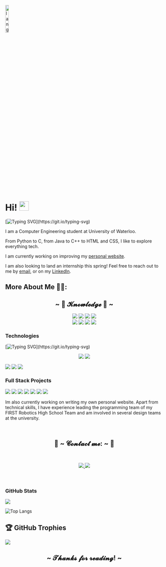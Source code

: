 <p align="left"><img width=15%" src="https://github.com/alansmathew/alansmathew/raw/master/lang.gif" alt="lang image here" /></p>

# Hi! <img src="https://media.giphy.com/media/hvRJCLFzcasrR4ia7z/giphy.gif" width="30px">

[![Typing SVG](https://readme-typing-svg.demolab.com/?lines=I'm+Ali+Taha;)](https://git.io/typing-svg)

I am a Computer Engineering student at University of Waterloo.
  
From Python to C, from Java to C++ to HTML and CSS, I like to explore everything tech.
  
I am currently working on improving my <a href="https://aliestaha.github.io/">personal website</a>.
  
I am also looking to land an internship this spring! Feel free to reach out to me by <a href="mailto:ali.taha@uwaterloo.ca">email</a>, or on my <a href="https://aliestasha.com">LinkedIn</a>. 
  
## More About Me 🧑‍🎓:
<h2 align="center">            ~ 📇 𝓚𝓷𝓸𝔀𝓵𝓮𝓭𝓰𝓮 📇 ~</h2>
<p align="center">
<img src="https://img.shields.io/badge/C-00599C?style=for-the-badge&logo=c&logoColor=white"/> 
<img src="https://img.shields.io/badge/C%2B%2B-00599C?style=for-the-badge&logo=c%2B%2B&logoColor=white"/>
<img src="https://img.shields.io/badge/html%20-%23E34F26.svg?&style=for-the-badge&logo=html5&logoColor=white"/> 
<img src="https://img.shields.io/badge/css3%20-%231572B6.svg?&style=for-the-badge&logo=css3&logoColor=white"/>
<br>
<img src="https://img.shields.io/badge/Java-ED8B00?style=for-the-badge&logo=java&logoColor=white"/> 
<img src="https://img.shields.io/badge/Python-3776AB?style=for-the-badge&logo=python&logoColor=white"/> 
<img src="https://img.shields.io/badge/JavaScript-323330?style=for-the-badge&logo=javascript&logoColor=F7DF1E"/>
<img src="https://img.shields.io/badge/git%20-%23F05033.svg?&style=for-the-badge&logo=git&logoColor=white"/> 
</div>

  ### Technologies
[![Typing SVG](https://readme-typing-svg.demolab.com/?lines=Front+End;)](https://git.io/typing-svg)
<p align="center">
<img src="https://img.shields.io/badge/React-20232A?style=for-the-badge&logo=react&logoColor=61DAFB"/> 
<img src="https://img.shields.io/badge/Redux-593D88?style=for-the-badge&logo=redux&logoColor=white"/>
</p>
<img src="https://img.shields.io/badge/MongoDB-4EA94B?style=for-the-badge&logo=mongodb&logoColor=white"/> 
<img src="https://img.shields.io/badge/Node.js-43853D?style=for-the-badge&logo=node.js&logoColor=white"/>
<img src="https://img.shields.io/badge/Express.js-404D59?style=for-the-badge"/>
</p>  
  
### Full Stack Projects

[![](https://img.shields.io/badge/-🧬%20My%20Website-000)](https://github.com/AliesTaha/portfoliowebsite)
[![](https://img.shields.io/badge/-🦠%20COVID‑19%20Dashboard-000)](https://github.com/adamalston/COVID-19-Dashboard)
[![](https://img.shields.io/badge/-📝%20Galactic%20Capitalism-000)](https://github.com/AliesTaha/Space-Invaders-Game)
[![](https://img.shields.io/badge/-🔬%20Overwatch-000)](https://github.com/adamalston/overwatch)
[![](https://img.shields.io/badge/-🛰%20KubeSat-000)](https://github.com/adamalston/kubesat)
[![](https://img.shields.io/badge/-🔊%20Voice%20Poker-000)](https://github.com/adamalston/Poker)
[![](https://img.shields.io/badge/-🗺%20PokémonGo%20Map-000)](https://github.com/adamalston/PokemonGo-Map)

<p>
  <div align="center">
  </div>
</div>
<div>
Im also currently working on writing my own personal website. Apart from technical skills, I have experience leading the programming team of my FIRST Robotics High School Team and am involved in several design teams at the university.
</p>
<br>
<h2 align="center">           📝 ~ 𝓒𝓸𝓷𝓽𝓪𝓬𝓽 𝓶𝓮: ~ 📝</h2>
  <div align="center">
  </div>
<br>
</p>
<p align="center"><a href="https://www.linkedin.com/in/aliestaha/" target="_blank"> <img src="https://img.shields.io/badge/AliTaha%20-%231DA1F2.svg?&style=for-the-badge&logo=LinkedIn&logoColor=white"/></a><a href="https://twitter.com/AliesTaha" target="_blank"> <img src="https://img.shields.io/badge/AliTaha%20-%231DA1F2.svg?&style=for-the-badge&logo=Twitter&logoColor=white"/></a></p>
</div>
<br>
<div>

## <h3 align="left">GitHub Stats</h3>

<a href="">
  <img align="centre" src="https://github-readme-stats.vercel.app/api?username=AliesTaha&count_private=true&include_all_commits=true&show_icons=true&title_color=007bff&text_color=e7e7e7&icon_color=007bff&bg_color=171c28" />
<a />
  
![Top Langs](https://github-readme-stats.vercel.app/api/top-langs/?username=AliesTaha&layout=compact&title_color=007bff&text_color=e7e7e7&icon_color=007bff&bg_color=171c28)
  
## 🏆 GitHub Trophies

![](https://github-profile-trophy.vercel.app/?username=AliesTaha&theme=discord&no-frame=true&no-bg=false&margin-w=4)
  
  
<h2 align="center"> ~ 𝓣𝓱𝓪𝓷𝓴𝓼 𝓯𝓸𝓻 𝓻𝓮𝓪𝓭𝓲𝓷𝓰! ~ </h2>



